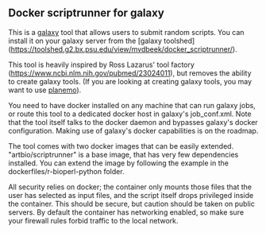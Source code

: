 
Docker scriptrunner for galaxy
-----------------------------

This is a [galaxy](https://github.com/galaxyproject/galaxy) tool that allows
users to submit random scripts.
You can install it on your galaxy server from the [galaxy toolshed] (https://toolshed.g2.bx.psu.edu/view/mvdbeek/docker_scriptrunner/).


This tool is heavily inspired by Ross Lazarus' tool factory
(https://www.ncbi.nlm.nih.gov/pubmed/23024011), but removes the ability to
create galaxy tools. (If you are looking at creating galaxy tools, you may want 
to use [planemo](https://planemo.readthedocs.io/en/latest/)).


You need to have docker installed on any machine that can run
galaxy jobs, or route this tool to a dedicated docker host
in galaxy's job_conf.xml. Note that the tool itself talks
to the docker daemon and bypasses galaxy's docker configuration.
Making use of galaxy's docker capabilities is on the roadmap.


The tool comes with two docker images that can be easily extended.
"artbio/scriptrunner" is a base image, that has very few dependencies installed.
You can extend the image by following the example in the dockerfiles/r-bioperl-python
folder.


All security relies on docker; the container only mounts those files that the user
has selected as input files, and the script itself drops privileged inside
the container. This should be secure, but caution should be taken on public servers.
By default the container has networking enabled, so make sure your firewall rules
forbid traffic to the local network.

